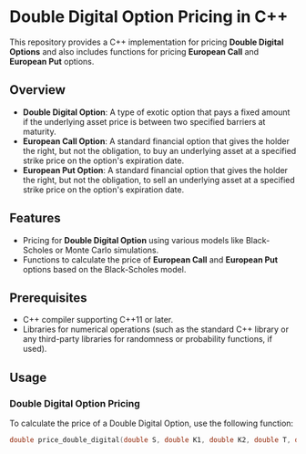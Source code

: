 # Double Digital Option Pricing in C++

This repository provides a C++ implementation for pricing **Double Digital Options** and also includes functions for pricing **European Call** and **European Put** options.

## Overview

- **Double Digital Option**: A type of exotic option that pays a fixed amount if the underlying asset price is between two specified barriers at maturity.
- **European Call Option**: A standard financial option that gives the holder the right, but not the obligation, to buy an underlying asset at a specified strike price on the option's expiration date.
- **European Put Option**: A standard financial option that gives the holder the right, but not the obligation, to sell an underlying asset at a specified strike price on the option's expiration date.

## Features

- Pricing for **Double Digital Option** using various models like Black-Scholes or Monte Carlo simulations.
- Functions to calculate the price of **European Call** and **European Put** options based on the Black-Scholes model.

## Prerequisites

- C++ compiler supporting C++11 or later.
- Libraries for numerical operations (such as the standard C++ library or any third-party libraries for randomness or probability functions, if used).

## Usage

### Double Digital Option Pricing

To calculate the price of a Double Digital Option, use the following function:

```cpp
double price_double_digital(double S, double K1, double K2, double T, double r, double sigma);
